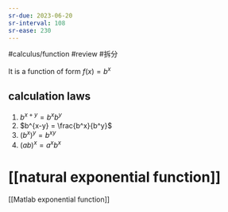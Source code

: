 ```yaml
---
sr-due: 2023-06-20
sr-interval: 108
sr-ease: 230
---
```


#calculus/function #review #拆分

It is a function of form $f(x) = b^x$

## calculation laws

1. $b^{x+y} = b^x b^y$
2. $b^{x-y} = \frac{b^x}{b^y}$
3. $(b^x)^y = b^{xy}$
4. $(ab)^x =  a^x b^x$

# [[natural exponential function]]



[[Matlab exponential function]]



‍



    ‍
